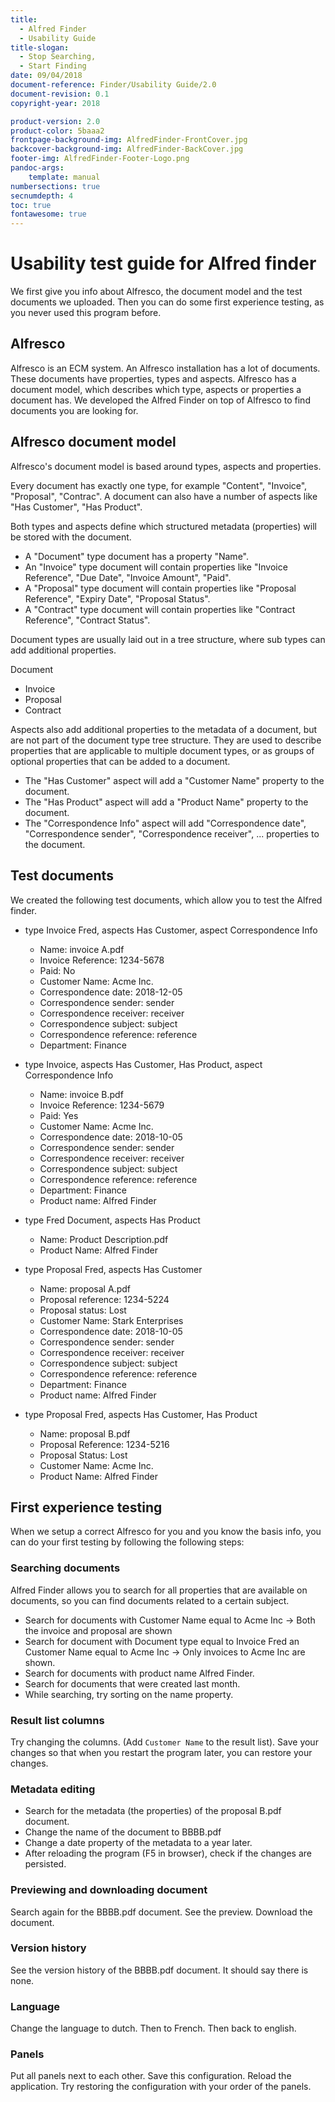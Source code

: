 ```yaml
---
title:
  - Alfred Finder
  - Usability Guide
title-slogan:
  - Stop Searching,
  - Start Finding
date: 09/04/2018
document-reference: Finder/Usability Guide/2.0
document-revision: 0.1
copyright-year: 2018

product-version: 2.0
product-color: 5baaa2
frontpage-background-img: AlfredFinder-FrontCover.jpg
backcover-background-img: AlfredFinder-BackCover.jpg
footer-img: AlfredFinder-Footer-Logo.png
pandoc-args:
    template: manual
numbersections: true
secnumdepth: 4
toc: true
fontawesome: true
---
```


# Usability test guide for Alfred finder

We first give you info about Alfresco, the document model and the test documents we uploaded.
Then you can do some first experience testing, as you never used this program before.

## Alfresco

Alfresco is an ECM system. An Alfresco installation has a lot of documents. These documents have properties, types and aspects.
Alfresco has a document model, which describes which type, aspects or properties a document has.
We developed the Alfred Finder on top of Alfresco to find documents you are looking for.

## Alfresco document model

Alfresco's document model is based around types, aspects and properties.

Every document has exactly one type, for example "Content", "Invoice", "Proposal", "Contrac".
A document can also have a number of aspects like "Has Customer", "Has Product".

Both types and aspects define which structured metadata (properties) will be stored with the document.

* A "Document" type document has a property "Name".
* An "Invoice" type document will contain properties like "Invoice Reference", "Due Date", "Invoice Amount", "Paid".
* A "Proposal" type document will contain properties like "Proposal Reference", "Expiry Date", "Proposal Status".
* A "Contract" type document will contain properties like "Contract Reference", "Contract Status".

Document types are usually laid out in a tree structure, where sub types can add additional properties.

Document

* Invoice
* Proposal
* Contract

Aspects also add additional properties to the metadata of a document, but are not part of the document type tree structure.
They are used to describe properties that are applicable to multiple document types,
or as groups of optional properties that can be added to a document.

* The "Has Customer" aspect will add a "Customer Name" property to the document.
* The "Has Product" aspect will add a "Product Name" property to the document.
* The "Correspondence Info" aspect will add "Correspondence date", "Correspondence sender", "Correspondence receiver", ... properties to the document.

## Test documents

We created the following test documents, which allow you to test the Alfred finder.

* type Invoice Fred, aspects Has Customer, aspect Correspondence Info
  * Name: invoice A.pdf
  * Invoice Reference: 1234-5678
  * Paid: No
  * Customer Name: Acme Inc.
  * Correspondence date: 2018-12-05
  * Correspondence sender: sender
  * Correspondence receiver: receiver
  * Correspondence subject: subject
  * Correspondence reference: reference
  * Department: Finance

* type Invoice, aspects Has Customer, Has Product, aspect Correspondence Info
  * Name: invoice B.pdf
  * Invoice Reference: 1234-5679
  * Paid: Yes
  * Customer Name: Acme Inc.
  * Correspondence date: 2018-10-05
  * Correspondence sender: sender
  * Correspondence receiver: receiver
  * Correspondence subject: subject
  * Correspondence reference: reference
  * Department: Finance
  * Product name: Alfred Finder

* type Fred Document, aspects Has Product
  * Name: Product Description.pdf
  * Product Name: Alfred Finder

* type Proposal Fred, aspects Has Customer
  * Name: proposal A.pdf
  * Proposal reference: 1234-5224
  * Proposal status: Lost
  * Customer Name: Stark Enterprises
  * Correspondence date: 2018-10-05
  * Correspondence sender: sender
  * Correspondence receiver: receiver
  * Correspondence subject: subject
  * Correspondence reference: reference
  * Department: Finance
  * Product name: Alfred Finder

* type Proposal Fred, aspects Has Customer, Has Product
  * Name: proposal B.pdf
  * Proposal Reference: 1234-5216
  * Proposal Status: Lost
  * Customer Name: Acme Inc.
  * Product Name: Alfred Finder

## First experience testing

When we setup a correct Alfresco for you and you know the basis info, you can do your first testing by following the following steps:

### Searching documents

Alfred Finder allows you to search for all properties that are available on documents,
so you can find documents related to a certain subject.

* Search for documents with Customer Name equal to Acme Inc  -> Both the invoice and proposal are shown
* Search for document with Document type equal to Invoice Fred an Customer Name equal to Acme Inc -> Only invoices to Acme Inc are shown.
* Search for documents with product name Alfred Finder.
* Search for documents that were created last month.
* While searching, try sorting on the name property.

### Result list columns

Try changing the columns. (Add `Customer Name` to the result list).
Save your changes so that when you restart the program later, you can restore your changes.

### Metadata editing

* Search for the metadata (the properties) of the proposal B.pdf document.
* Change the name of the document to BBBB.pdf
* Change a date property of the metadata to a year later.
* After reloading the program (F5 in browser), check if the changes are persisted.

### Previewing and downloading document

Search again for the BBBB.pdf document. See the preview. Download the document.

### Version history

See the version history of the BBBB.pdf document. It should say there is none.

### Language

Change the language to dutch. Then to French. Then back to english.

### Panels

Put all panels next to each other. Save this configuration. Reload the application.
Try restoring the configuration with your order of the panels.
